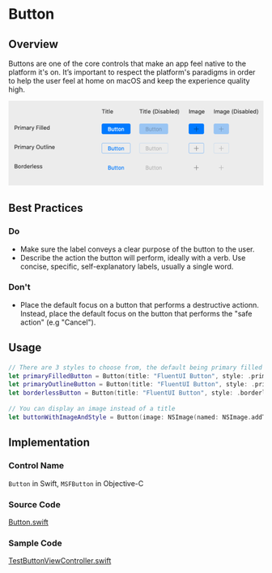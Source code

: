 # Button

## Overview
Buttons are one of the core controls that make an app feel native to the platform it's on. It’s important to respect the platform's paradigms in order to help the user feel at home on macOS and keep the experience quality high.

![ButtonViews.png](.attachments/ButtonViews.png)

## Best Practices
### Do
- Make sure the label conveys a clear purpose of the button to the user.
- Describe the action the button will perform, ideally with a verb. Use concise, specific, self-explanatory labels, usually a single word.

### Don't
- Place the default focus on a button that performs a destructive actionn. Instead, place the default focus on the button that performs the "safe action" (e.g "Cancel").

## Usage
```Swift
// There are 3 styles to choose from, the default being primary filled
let primaryFilledButton = Button(title: "FluentUI Button", style: .primaryFilled),
let primaryOutlineButton = Button(title: "FluentUI Button", style: .primaryOutline),
let borderlessButton = Button(title: "FluentUI Button", style: .borderless)
```

```Swift
// You can display an image instead of a title
let buttonWithImageAndStyle = Button(image: NSImage(named: NSImage.addTemplateName)!, style: .primaryFilled)
```


## Implementation
### Control Name
`Button` in Swift, `MSFButton` in Objective-C
### Source Code
[Button.swift](https://github.com/microsoft/fluentui-apple/blob/master/macos/FluentUI/Button.swift)
### Sample Code
[TestButtonViewController.swift](https://github.com/microsoft/fluentui-apple/blob/master/macos/FluentUITestApp/TestButtonViewController.swift)